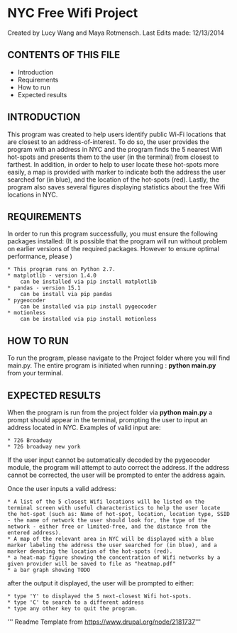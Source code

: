 
NYC Free Wifi Project 
======================
Created by Lucy Wang and Maya Rotmensch.
Last Edits made: 12/13/2014


CONTENTS OF THIS FILE
----------------------
 * Introduction
 * Requirements
 * How to run 
 * Expected results


INTRODUCTION
------------

This program was created to help users identify public Wi-Fi locations that are closest to an address-of-interest.
To do so, the user provides the program with an address in NYC and the program finds the 5 nearest Wifi hot-spots and presents them to the user (in the terminal) from closest to farthest. In addition, in order to help to user locate these hot-spots more easily, a map is provided with marker to indicate both the address the user searched for (in blue), and the location of the hot-spots (red). Lastly, the program also saves several figures displaying statistics about the free Wifi locations in NYC.


REQUIREMENTS
-------------
In order to run this program successfully, you must ensure the following packages installed:
(It is possible that the program will run without problem on earlier versions of the required packages. However to ensure optimal performance, please )

    * This program runs on Python 2.7.
    * matplotlib - version 1.4.0
        can be installed via pip install matplotlib
    * pandas - version 15.1
        can be install via pip pandas
    * pygeocoder
        can be installed via pip install pygeocoder
    * motionless
        can be installed via pip install motionless


HOW TO RUN
-----------
To run the program, please navigate to the Project folder where you will find main.py. The entire program is initiated when running : **python main.py** from your terminal. 


EXPECTED RESULTS
----------------

When the program is run from the project folder via **python main.py** a prompt should appear in the terminal, prompting the user to input an address located in NYC. 
Examples of valid input are:

    * 726 Broadway 
    * 726 broadway new york

If the user input cannot be automatically decoded by the pygeocoder module, the program will attempt to auto correct the address. If the address cannot be corrected, the user will be prompted to enter the address again.

Once the user inputs a valid address:

    * A list of the 5 closest Wifi locations will be listed on the terminal screen with useful characteristics to help the user locate the hot-spot (such as: Name of hot-spot, location, location type, SSID - the name of network the user should look for, the type of the network - either free or limited-free, and the distance from the entered address). 
    * A map of the relevant area in NYC will be displayed with a blue marker labeling the address the user searched for (in blue), and a marker denoting the location of the hot-spots (red).
    * a heat-map figure showing the concentration of Wifi networks by a given provider will be saved to file as "heatmap.pdf"
    * a bar graph showing TODO

after the output it displayed, the user will be prompted to either:

    * type 'Y' to displayed the 5 next-closest Wifi hot-spots.
    * type 'C' to search to a different address
    * type any other key to quit the program.



''' Readme Template from https://www.drupal.org/node/2181737'''